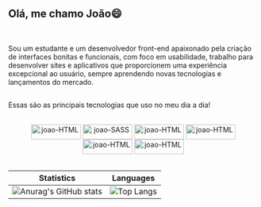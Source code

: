 ## Olá, me chamo João😄
<br />

Sou um estudante e um desenvolvedor front-end apaixonado pela criação de interfaces bonitas e funcionais, com foco em usabilidade, trabalho para desenvolver sites e aplicativos que proporcionem uma experiência excepcional ao usuário, sempre aprendendo novas tecnologias e lançamentos do mercado.
 ##

Essas são as principais tecnologias que uso no meu dia a dia! 
<div style="display: inline_block" align="center">
<br />
 
  <img align="center" alt="joao-HTML" height="30" width="100" src="https://img.shields.io/badge/HTML5-E34F26?style=for-the-badge&logo=html5&logoColor=white">
  <img align="center" alt="joao-SASS" height="30" width="100" src="https://img.shields.io/badge/CSS3-1572B6?style=for-the-badge&logo=css3&logoColor=white"](https://img.shields.io/badge/Sass-CC6699?style=for-the-badge&logo=sass&logoColor=white>
  <img align="center" alt="joao-HTML" height="30" width="100" src="https://img.shields.io/badge/JavaScript-F7DF1E?style=for-the-badge&logo=javascript&logoColor=black">
  <img align="center" alt="joao-HTML" height="30" width="100" src= "https://img.shields.io/badge/TypeScript-007ACC?style=for-the-badge&logo=typescript&logoColor=white">
  <img align="center" alt="joao-HTML" height="30" width="100" src= "https://img.shields.io/badge/React-20232A?style=for-the-badge&logo=react&logoColor=61DAFB">
  <img align="center" alt="joao-HTML" height="30" width="100" src= "https://img.shields.io/badge/Node.js-43853D?style=for-the-badge&logo=node.js&logoColor=white">


 
<div align="center">

  <br/>
  
  | Statistics|Languages |
  |--|--|
  |![Anurag's GitHub stats](https://github-readme-stats.vercel.app/api?username=Jaunvava&show_icons=true&theme=)|![Top Langs](https://github-readme-stats.vercel.app/api/top-langs/?username=jaunvava&layout=donut)|
  
  <br/>
</div>
 
